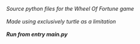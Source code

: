 <i>Source python files for the Wheel Of Fortune game<i></br>
</br>
Made using exclusively turtle as a limitation</br>
</br>
<b>Run from entry main.py<b></br>
